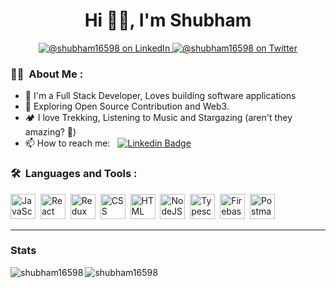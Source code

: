 <h1 align="center">Hi 🙋‍♂️, I'm Shubham</h1>

<div id="badges" align="center">
  <a href="https://www.linkedin.com/in/shubham16598" target="_blank">
    <img src="https://img.shields.io/badge/linkedin-%230077B5.svg?&style=for-the-badge&logo=linkedin&logoColor=white" alt="@shubham16598 on LinkedIn" /> 
  </a>
  <a href="https://twitter.com/shubham16598" target="_blank">
    <img src="https://img.shields.io/badge/twitter-%231DA1F2.svg?&style=for-the-badge&logo=twitter&logoColor=white" alt="@shubham16598 on Twitter" />
  </a>
</div>

### :man_technologist: &nbsp;About Me :

- 🧳 I'm a Full Stack Developer, Loves building software applications 
- 🌱 Exploring Open Source Contribution and Web3.
- 🏕 I love Trekking, Listening to Music and Stargazing (aren't they amazing? 🌟)
- 📫 How to reach me: &nbsp; [![Linkedin Badge](https://img.shields.io/badge/-shubham-blue?style=flat&logo=Linkedin&logoColor=white)](https://www.linkedin.com/in/shubham16598)

### 🛠 &nbsp;Languages and Tools :

<p>
<img src="https://cdn.worldvectorlogo.com/logos/javascript-1.svg" title="JavaScript" alt="JavaScript" width="40" height="40"/>&nbsp;
<img src="https://www.vectorlogo.zone/logos/reactjs/reactjs-icon.svg" title="React" alt="React" width="40" height="40"/>&nbsp;
<img src="https://cdn.worldvectorlogo.com/logos/redux.svg" title="Redux" alt="Redux " width="40" height="40"/>&nbsp;
<img src="https://cdn.worldvectorlogo.com/logos/css-3.svg"  title="CSS3" alt="CSS" width="40" height="40"/>&nbsp;
<img src="https://cdn.worldvectorlogo.com/logos/html-1.svg" title="HTML5" alt="HTML" width="40" height="40"/>&nbsp;
<img src="https://cdn.worldvectorlogo.com/logos/nodejs-icon.svg" title="NodeJS" alt="NodeJS" width="40" height="40"/>&nbsp;
<img src="https://cdn.worldvectorlogo.com/logos/typescript-2.svg" title="Typescript" alt="Typescript" width="40" height="40"/>&nbsp;
<img src="https://cdn.worldvectorlogo.com/logos/firebase-1.svg" title="Firebase" alt="Firebase" width="40" height="40"/>&nbsp;
<img src="https://www.vectorlogo.zone/logos/getpostman/getpostman-icon.svg" title="Postman"  alt="Postman" width="40" height="40"/>&nbsp;
</p>

---
    
<h3 align="left">Stats</h3>
<p>
  <img align="left" src="https://github-readme-stats.vercel.app/api/top-langs?username=shubham16598&show_icons=true&locale=en&layout=compact" alt="shubham16598" />
</p>
<p>
  <img align="center" src="https://github-readme-stats.vercel.app/api?username=shubham16598&show_icons=true&locale=en" alt="shubham16598" />
</p>
